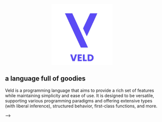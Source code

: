 [comment]: <>  (# Veld)

<p align="center">
    <img src="assets/veld-logo-named-transparent-bg.png" alt="Verdict Logo" width="200">
</p>


## a language full of goodies

Veld is a programming language that aims to provide a rich set of features while maintaining simplicity and ease of use. It is designed to be versatile, supporting various programming paradigms and offering extensive types (with liberal inference), structured behavior, first-class functions, and more.

<!--## Features

<!--- [x] REPL-->
<!--- [x] Generics -->
<!--- [x] lambda functions (different types)-->
<!--- [x] extensive numeric types of different sizes-->
<!--- [x] first-class functions-->
<!--- [x] closure functions-->
<!--- [x] higher-order functions-->
<!--- [x] type inference-->
<!--- [x] type casting-->
<!--- [x] type checking-->
<!--- [x] type annotations-->
<!--- [x] modules-->
<!--- [x] macros-->
<!--- [x] public keyword ("pub")-->
<!--- [x] pipeline operator (`|>`)-->
<!-- - [x] postfix macros -->
<!--- [x] infix operators-->
<!--- [x] infix macros-->
<!--- [x] structured behavior  -->
<!--- [x] initializer keywords-->
<!--  - [x] `let` -->
  <!--- [x] `var`-->
  <!--- [x] `const`-->
  <!--- [x] `let mut`-->
  <!--- [x] `fn`-->
  <!--- [x] `proc`-->
<!--- [ ] attributes-->
<!--- [ ] built-in attributes-->
  <!--- [ ] `@when`-->
  <!--- [ ] `@inline`-->
   <!--- [ ] `@export` -->
  <!--- [ ] `@test`-->
  <!--- [ ] `@no_conform`-->
  <!--- [ ] `@deprecated`-->
<!--- [ ] built-in modules-->
  <!--- [ ] `std`-->
  <!--- [ ] `math`-->
  <!--- [ ] `io`-->
  <!--- [ ] `string`-->
  <!--- [ ] `array`-->
  <!--- [ ] `fs`-->
  <!--- [ ] `json`-->
  <!--- [ ] `collections`-->
  <!--- [ ] `map`-->
  <!--- [ ] `set`-->
  <!--- [ ] `option`-->
<!--- [ ] transpiler-->
  <!--- [ ] lua backend-->
  <!--- [ ] custom backend-->
  <!--- [ ] JavaScript backend-->
  <!--- [ ] beam backend-->
  <!--- [ ] minivm backend-->
<!--- [ ] Compiler-->
  <!--- [ ] LLVM backend-->-->
